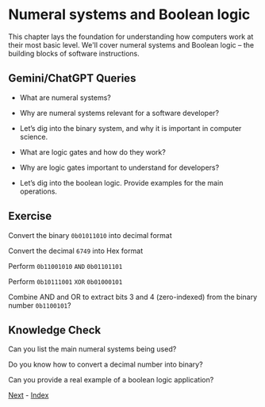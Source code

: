 # Numeral systems and Boolean logic

This chapter lays the foundation for understanding how computers work at their most basic level. We'll cover numeral systems and Boolean logic – the building blocks of software instructions.


## Gemini/ChatGPT Queries

- What are numeral systems?

- Why are numeral systems relevant for a software developer? 

- Let’s dig into the binary system, and why it is important in computer science.

- What are logic gates and how do they work? 

- Why are logic gates important to understand for developers?

- Let’s dig into the boolean logic. Provide examples for the main operations.


## Exercise

Convert the binary `0b01011010` into decimal format

Convert the decimal `6749` into Hex format 

Perform `0b11001010` `AND` `0b01101101`

Perform `0b10111001` `XOR` `0b01000101`

Combine AND and OR to extract bits 3 and 4 (zero-indexed) from the binary number `0b1100101`?


## Knowledge Check

Can you list the main numeral systems being used?

Do you know how to convert a decimal number into binary? 

Can you provide a real example of a boolean logic application?


[Next](https://github.com/InfiniteLearnJourney/ProgrammingCorePrinciples/blob/main/guide/06.%20Introduction%20to%20computational%20logic.md) - [Index](https://github.com/InfiniteLearnJourney/ProgrammingCorePrinciples/blob/main/guide/00.%20index.md)